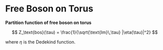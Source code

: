 # Free Boson on Torus

<div class="result">

**Partition function of free boson on torus**

$$
Z_\text{bos}(\tau) 
= \frac{1}{\sqrt{\text{Im}\,\tau} |\eta(\tau)|^2}
$$

where $\eta$ is the Dedekind function.

</div><br>